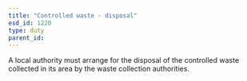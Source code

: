 ```yaml
---
title: "Controlled waste - disposal"
esd_id: 1220
type: duty
parent_id:  
---
```


A local authority must arrange for the disposal of the controlled waste collected in its area by the waste collection authorities.

